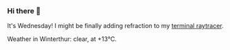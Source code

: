 ### Hi there :wave:

It's Wednesday! I might be finally adding refraction to my [terminal raytracer](https://github.com/bewuethr/bash-raytracer).

Weather in Winterthur: clear, at +13°C.

